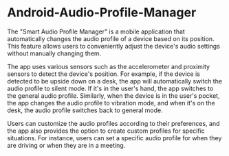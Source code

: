 # Android-Audio-Profile-Manager

The "Smart Audio Profile Manager" is a mobile application that automatically changes the audio profile of a device based on its position. This feature allows users to conveniently adjust the device's audio settings without manually changing them.

The app uses various sensors such as the accelerometer and proximity sensors to detect the device's position. For example, if the device is detected to be upside down on a desk, the app will automatically switch the audio profile to silent mode. If it's in the user's hand, the app switches to the general audio profile. Similarly, when the device is in the user's pocket, the app changes the audio profile to vibration mode, and when it's on the desk, the audio profile switches back to general mode.

Users can customize the audio profiles according to their preferences, and the app also provides the option to create custom profiles for specific situations. For instance, users can set a specific audio profile for when they are driving or when they are in a meeting.

